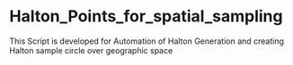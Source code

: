 # Halton_Points_for_spatial_sampling
This Script is developed for Automation of Halton Generation and creating Halton sample circle over geographic space
